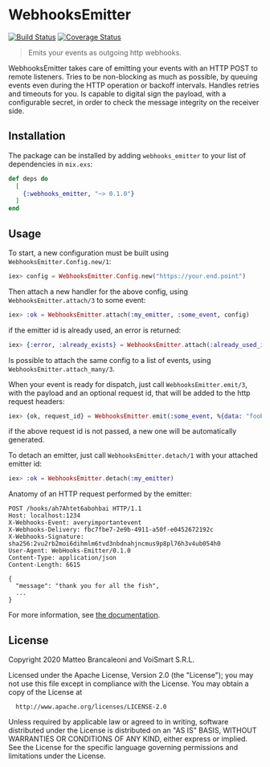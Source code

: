 # WebhooksEmitter

[![Build Status](https://travis-ci.org/VoiSmart/webhooks_emitter.svg)](https://travis-ci.org/VoiSmart/webhooks_emitter) 
[![Coverage Status](https://coveralls.io/repos/github/VoiSmart/webhooks_emitter/badge.svg?branch=develop)](https://coveralls.io/github/VoiSmart/webhooks_emitter?branch=develop)

> Emits your events as outgoing http webhooks.

WebhooksEmitter takes care of emitting your events with an HTTP POST to remote listeners. Tries to be non-blocking as much as possible,
by queuing events even during the HTTP operation or backoff intervals. Handles retries and timeouts for you. Is capable to digital sign the payload,
with a configurable secret, in order to check the message integrity on the receiver side.

## Installation

The package can be installed by adding `webhooks_emitter` to your list of dependencies in `mix.exs`:

```elixir
def deps do
  [
    {:webhooks_emitter, "~> 0.1.0"}
  ]
end
```

## Usage

To start, a new configuration must be built using `WebhooksEmitter.Config.new/1`:

```elixir
iex> config = WebhooksEmitter.Config.new("https://your.end.point")
```

Then attach a new handler for the above config, using `WebhooksEmitter.attach/3` to some event:

```elixir
iex> :ok = WebhooksEmitter.attach(:my_emitter, :some_event, config)
```

if the emitter id is already used, an error is returned:

```elixir
iex> {:error, :already_exists} = WebhooksEmitter.attach(:already_used_id, :some_event, config)
```

Is possible to attach the same config to a list of events, using `WebhooksEmitter.attach_many/3`.

When your event is ready for dispatch, just call `WebhooksEmitter.emit/3`, with the payload and an optional request id, that will be added to the http request headers:

```elixir
iex> {ok, request_id} = WebhooksEmitter.emit(:some_event, %{data: "foobar"}, "an_optional_request_id")
```

if the above request id is not passed, a new one will be automatically generated.

To detach an emitter, just call `WebhooksEmitter.detach/1` with your attached emitter id:

```elixir
iex> :ok = WebhooksEmitter.detach(:my_emitter)
```

Anatomy of an HTTP request performed by the emitter:

```
POST /hooks/ah7Ahtet6abohbai HTTP/1.1
Host: localhost:1234
X-Webhooks-Event: averyimportantevent
X-Webhooks-Delivery: fbc7fbe7-2e9b-4911-a50f-e0452672192c
X-Webhooks-Signature: sha256:2vu2rb2moi6dihmlm6tvd3nbdnahjncmus9p8pl76h3v4ub054h0
User-Agent: WebHooks-Emitter/0.1.0
Content-Type: application/json
Content-Length: 6615

{
  "message": "thank you for all the fish",
  ...
}
```

For more information, see [the documentation][documentation].

## License

Copyright 2020 Matteo Brancaleoni and VoiSmart S.R.L.

  Licensed under the Apache License, Version 2.0 (the "License");
  you may not use this file except in compliance with the License.
  You may obtain a copy of the License at

      http://www.apache.org/licenses/LICENSE-2.0

  Unless required by applicable law or agreed to in writing, software
  distributed under the License is distributed on an "AS IS" BASIS,
  WITHOUT WARRANTIES OR CONDITIONS OF ANY KIND, either express or implied.
  See the License for the specific language governing permissions and
  limitations under the License.

[documentation]: https://hexdocs.pm/webhooks_emitter
